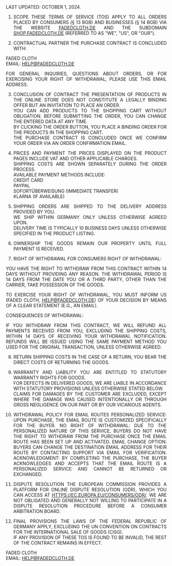 <div class="terms">Last Updated: October 1, 2024.

1. SCOPE
These Terms of Service (TOS) apply to all orders placed by consumers (§ 13 BGB) and businesses (§ 14 BGB) via the website <a href="https://fadedcloth.de" class="href">fadedcloth.de</a> and the subdomain <a href="https://shop.fadedcloth.de" class="href">shop.fadedcloth.de</a> (referred to as "we", "us", or "our").

2. Contractual Partner
The purchase contract is concluded with:

Faded Cloth  
Email: <a href="mailto:help@fadedcloth.de" class="href">help@fadedcloth.de</a>

For general inquiries, questions about orders, or for exercising your right of withdrawal, please use this email address.

3. Conclusion of Contract
The presentation of products in the online store does not constitute a legally binding offer but an invitation to place an order.  
You can add products to the shopping cart without obligation. Before submitting the order, you can change the entered data at any time.  
By clicking the order button, you place a binding order for the products in the shopping cart.  
The purchase contract is concluded once we confirm your order via an order confirmation email.

4. Prices and Payment
The prices displayed on the product pages include VAT and other applicable charges.  
Shipping costs are shown separately during the order process.  
Available payment methods include:  
Credit card  
PayPal  
Sofortüberweisung (Immediate Transfer)  
Klarna (if available)

5. Shipping
Orders are shipped to the delivery address provided by you.  
We ship within Germany only unless otherwise agreed upon.  
Delivery time is typically 10 business days unless otherwise specified in the product listing.

6. Ownership
The goods remain our property until full payment is received.

7. Right of Withdrawal for Consumers
Right of Withdrawal:

You have the right to withdraw from this contract within 14 days without providing any reason. The withdrawal period is 14 days from the date you or a third party, other than the carrier, take possession of the goods.

To exercise your right of withdrawal, you must inform us (Faded Cloth, help@fadedcloth.de) of your decision by means of a clear statement (e.g., an email).

Consequences of Withdrawal:

If you withdraw from this contract, we will refund all payments received from you, excluding the shipping costs, within 14 days of receiving your withdrawal notification. Refunds will be issued using the same payment method you used for the original transaction, unless otherwise agreed.

8. Return Shipping Costs
In the case of a return, you bear the direct costs of returning the goods.

9. Warranty and Liability
You are entitled to statutory warranty rights for goods.  
For defects in delivered goods, we are liable in accordance with statutory provisions unless otherwise stated below.  
Claims for damages by the customer are excluded, except where the damage was caused intentionally or through gross negligence on our part or by our vicarious agents.

10. Withdrawal Policy for Email Routes
Personalized Service: Upon purchase, the email route is customized specifically for the buyer.
No Right of Withdrawal: Due to the personalized nature of this service, buyers do not have the right to withdraw from the purchase once the email route has been set up and activated.
Email Change Option: Buyers can change the destination email address for their route by contacting support via email for verification.
Acknowledgment: By completing the purchase, the buyer acknowledges and accepts that the email route is a personalized service and cannot be returned or exchanged.

11. Dispute Resolution
The European Commission provides a platform for online dispute resolution (ODR), which you can access at <a href="https://ec.europa.eu/consumers/odr/" class="href">https://ec.europa.eu/consumers/odr/</a>. We are not obligated and generally not willing to participate in a dispute resolution procedure before a consumer arbitration board.

12. Final Provisions
The laws of the Federal Republic of Germany apply, excluding the UN Convention on Contracts for the International Sale of Goods (CISG).  
If any provision of these TOS is found to be invalid, the rest of the contract remains in effect.

Faded Cloth  
Email: <a href="mailto:help@fadedcloth.de" class="href">help@fadedcloth.de</a></div>
<style>
  .terms {
    text-transform: uppercase;
    text-align: justify;
  }
</style>

